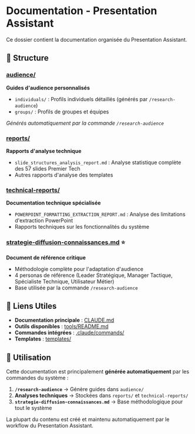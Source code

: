 # Documentation - Presentation Assistant

Ce dossier contient la documentation organisée du Presentation Assistant.

## 📁 Structure

### [audience/](audience/)
**Guides d'audience personnalisés**
- `individuals/` : Profils individuels détaillés (générés par `/research-audience`)
- `groups/` : Profils de groupes et équipes

*Générés automatiquement par la commande `/research-audience`*

### [reports/](reports/)
**Rapports d'analyse technique**
- `slide_structures_analysis_report.md` : Analyse statistique complète des 57 slides Premier Tech
- Autres rapports d'analyse des templates

### [technical-reports/](technical-reports/)
**Documentation technique spécialisée**
- `POWERPOINT_FORMATTING_EXTRACTION_REPORT.md` : Analyse des limitations d'extraction PowerPoint
- Rapports techniques sur les fonctionnalités du système

### [strategie-diffusion-connaissances.md](strategie-diffusion-connaissances.md) ⭐
**Document de référence critique**
- Méthodologie complète pour l'adaptation d'audience
- 4 personas de référence (Leader Stratégique, Manager Tactique, Spécialiste Technique, Utilisateur Métier)
- Base utilisée par la commande `/research-audience`

## 🔗 Liens Utiles

- **Documentation principale** : [CLAUDE.md](../CLAUDE.md)
- **Outils disponibles** : [tools/README.md](../tools/README.md)
- **Commandes intégrées** : [.claude/commands/](../.claude/commands/)
- **Templates** : [templates/](../templates/)

## 🎯 Utilisation

Cette documentation est principalement **générée automatiquement** par les commandes du système :

1. **`/research-audience`** → Génère guides dans `audience/`
2. **Analyses techniques** → Stockées dans `reports/` et `technical-reports/`
3. **`strategie-diffusion-connaissances.md`** → Base méthodologique pour tout le système

La plupart du contenu est créé et maintenu automatiquement par le workflow du Presentation Assistant.